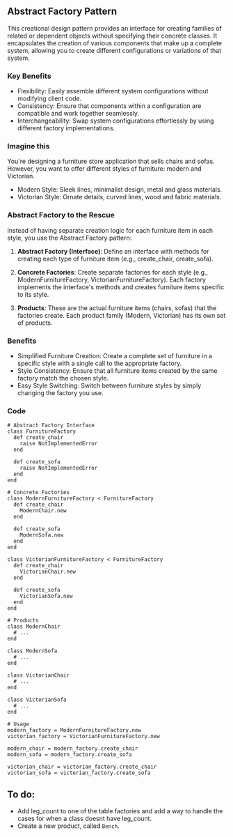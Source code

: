 ## Abstract Factory Pattern
This creational design pattern provides an interface for creating families of related or dependent objects without specifying their concrete classes. It encapsulates the creation of various components that make up a complete system, allowing you to create different configurations or variations of that system.

### Key Benefits
- Flexibility: Easily assemble different system configurations without modifying client code.
- Consistency: Ensure that components within a configuration are compatible and work together seamlessly.
- Interchangeability: Swap system configurations effortlessly by using different factory implementations.

### Imagine this
You're designing a furniture store application that sells chairs and sofas. However, you want to offer different styles of furniture: modern and Victorian.

- Modern Style: Sleek lines, minimalist design, metal and glass materials.
- Victorian Style: Ornate details, curved lines, wood and fabric materials.


### Abstract Factory to the Rescue
Instead of having separate creation logic for each furniture item in each style, you use the Abstract Factory pattern:

1. **Abstract Factory (Interface)**: Define an interface with methods for creating each type of furniture item (e.g., create_chair, create_sofa).

2. **Concrete Factories**: Create separate factories for each style (e.g., ModernFurnitureFactory, VictorianFurnitureFactory). Each factory implements the interface's methods and creates furniture items specific to its style.

3. **Products**: These are the actual furniture items (chairs, sofas) that the factories create. Each product family (Modern, Victorian) has its own set of products.

### Benefits
- Simplified Furniture Creation: Create a complete set of furniture in a specific style with a single call to the appropriate factory.
- Style Consistency: Ensure that all furniture items created by the same factory match the chosen style.
- Easy Style Switching: Switch between furniture styles by simply changing the factory you use.

### Code
```
# Abstract Factory Interface
class FurnitureFactory
  def create_chair
    raise NotImplementedError
  end

  def create_sofa
    raise NotImplementedError
  end
end

# Concrete Factories
class ModernFurnitureFactory < FurnitureFactory
  def create_chair
    ModernChair.new
  end

  def create_sofa
    ModernSofa.new
  end
end

class VictorianFurnitureFactory < FurnitureFactory
  def create_chair
    VictorianChair.new
  end

  def create_sofa
    VictorianSofa.new
  end
end

# Products
class ModernChair
  # ...
end

class ModernSofa
  # ...
end

class VictorianChair
  # ...
end

class VictorianSofa
  # ...
end

# Usage
modern_factory = ModernFurnitureFactory.new
victorian_factory = VictorianFurnitureFactory.new

modern_chair = modern_factory.create_chair
modern_sofa = modern_factory.create_sofa

victorian_chair = victorian_factory.create_chair
victorian_sofa = victorian_factory.create_sofa
```

## To do:
- Add leg_count to one of the table factories and add a way to handle the cases for when a class doesnt have leg_count.
- Create a new product, called `Bench`.